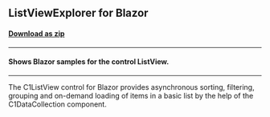 ## ListViewExplorer for Blazor
#### [Download as zip](https://grapecity.github.io/DownGit/#/home?url=https://github.com/GrapeCity/ComponentOne-Blazor-Samples/tree/master/ListView/C1ListViewExplorer.Server)
____
#### Shows Blazor samples for the control ListView.
____
The C1ListView control for Blazor provides asynchronous sorting, filtering, grouping and on-demand loading of items 
in a basic list by the help of the C1DataCollection component.
